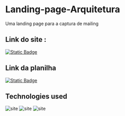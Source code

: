 # Landing-page-Arquitetura
 Uma landing page para a captura de mailing
 
 ## Link do site : 
 [![Static Badge](https://img.shields.io/badge/_SITE_-842BE2)](https://arquitetura-page.netlify.app/)
 
 ## Link da planilha
 [![Static Badge](https://img.shields.io/badge/Planilhas-008000)](https://docs.google.com/spreadsheets/d/1MjY6rYxoov6GBvLM45W5c8i96CcS_8O810R226TiIac/edit#gid=0) 

 ## Technologies used
 ![site](https://img.shields.io/badge/HTML5-E34F26?style=for-the-badge&logo=html5&logoColor=white)
 ![site](https://img.shields.io/badge/CSS3-1572B6?style=for-the-badge&logo=css3&logoColor=white)
 ![site](https://img.shields.io/badge/JavaScript-F7DF1E?style=for-the-badge&logo=javascript&logoColor=black)
